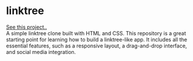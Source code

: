 # linktree
[See this project..](https://codeabbas.github.io/linktree/)<br>
A simple linktree clone built with HTML and CSS. This repository is a great starting point for learning how to build a linktree-like app. It includes all the essential features, such as a responsive layout, a drag-and-drop interface, and social media integration.
